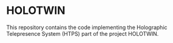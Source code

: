 # HOLOTWIN

This repository contains the code implementing the Holographic Telepresence System (HTPS) part of the project HOLOTWIN. 
